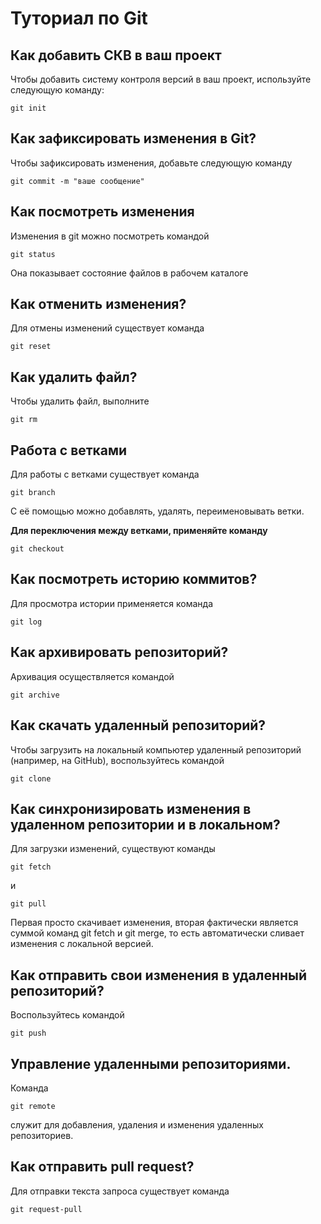 # Туториал по Git

## Как добавить СКВ в ваш проект

Чтобы добавить систему контроля версий в ваш проект, используйте следующую команду:
```
git init
```

## Как зафиксировать изменения в Git?
Чтобы зафиксировать изменения, добавьте следующую команду

```
git commit -m "ваше сообщение"
```

## Как посмотреть изменения

Изменения в git можно посмотреть командой

```
git status
```
Она показывает состояние файлов в рабочем каталоге

## Как отменить изменения?

Для отмены изменений существует команда

```
git reset
```

## Как удалить файл?

Чтобы удалить файл, выполните

```
git rm
```

## Работа с ветками

Для работы с ветками существует команда

```
git branch
```

С её помощью можно добавлять, удалять, переименовывать ветки.

**Для переключения между ветками, применяйте команду**

```
git checkout
```

## Как посмотреть историю коммитов?

Для просмотра истории применяется команда

```
git log
```

## Как архивировать репозиторий?

Архивация осуществляется командой

```
git archive
```

## Как скачать удаленный репозиторий?

Чтобы загрузить на локальный компьютер удаленный репозиторий (например, на GitHub), воспользуйтесь командой
```
git clone
```

## Как синхронизировать изменения в удаленном репозитории и в локальном?

Для загрузки изменений, существуют команды
```
git fetch
```
и
```
git pull
```
Первая просто скачивает изменения, вторая фактически является суммой команд git fetch  и git merge, то есть автоматически сливает изменения с локальной версией.

## Как отправить свои изменения в удаленный репозиторий?

Воспользуйтесь командой
```
git push
```

## Управление удаленными репозиториями.

Команда
```
git remote
```
служит для добавления, удаления и изменения удаленных репозиториев.

## Как отправить pull request?

Для отправки текста запроса существует команда
```
git request-pull
```